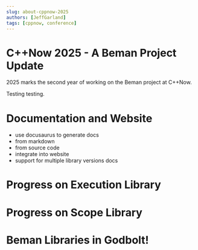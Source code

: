 ```yaml
---
slug: about-cppnow-2025
authors: [JeffGarland]
tags: [cppnow, conference]
---
```


# C++Now 2025 - A Beman Project Update

2025 marks the second year of working on the Beman project at C++Now.
<!-- truncate -->

Testing testing.
# Documentation and Website

  - use docusaurus to generate docs
  - from markdown
  - from source code
- integrate into website
- support for multiple library versions docs

# Progress on Execution Library

# Progress on Scope Library

# Beman Libraries in Godbolt!


